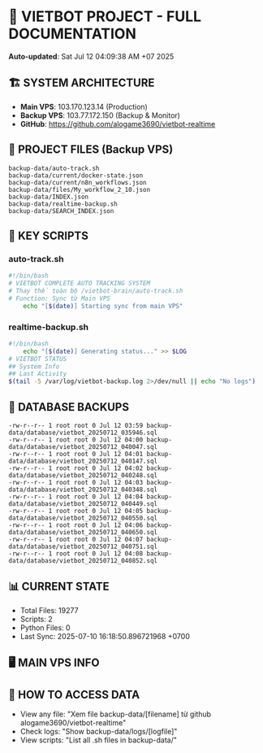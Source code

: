 # 🤖 VIETBOT PROJECT - FULL DOCUMENTATION
**Auto-updated**: Sat Jul 12 04:09:38 AM +07 2025

## 🏗️ SYSTEM ARCHITECTURE
- **Main VPS**: 103.170.123.14 (Production)
- **Backup VPS**: 103.77.172.150 (Backup & Monitor)
- **GitHub**: https://github.com/alogame3690/vietbot-realtime

## 📁 PROJECT FILES (Backup VPS)
```
backup-data/auto-track.sh
backup-data/current/docker-state.json
backup-data/current/n8n_workflows.json
backup-data/files/My_workflow_2_10.json
backup-data/INDEX.json
backup-data/realtime-backup.sh
backup-data/SEARCH_INDEX.json
```

## 🔧 KEY SCRIPTS
### auto-track.sh
```bash
#!/bin/bash
# VIETBOT COMPLETE AUTO TRACKING SYSTEM
# Thay thế toàn bộ /vietbot-brain/auto-track.sh
# Function: Sync từ Main VPS
    echo "[$(date)] Starting sync from main VPS"
```
### realtime-backup.sh
```bash
#!/bin/bash
    echo "[$(date)] Generating status..." >> $LOG
# VIETBOT STATUS
## System Info
## Last Activity
$(tail -5 /var/log/vietbot-backup.log 2>/dev/null || echo "No logs")
```

## 💾 DATABASE BACKUPS
```
-rw-r--r-- 1 root root 0 Jul 12 03:59 backup-data/database/vietbot_20250712_035946.sql
-rw-r--r-- 1 root root 0 Jul 12 04:00 backup-data/database/vietbot_20250712_040047.sql
-rw-r--r-- 1 root root 0 Jul 12 04:01 backup-data/database/vietbot_20250712_040147.sql
-rw-r--r-- 1 root root 0 Jul 12 04:02 backup-data/database/vietbot_20250712_040248.sql
-rw-r--r-- 1 root root 0 Jul 12 04:03 backup-data/database/vietbot_20250712_040348.sql
-rw-r--r-- 1 root root 0 Jul 12 04:04 backup-data/database/vietbot_20250712_040449.sql
-rw-r--r-- 1 root root 0 Jul 12 04:05 backup-data/database/vietbot_20250712_040550.sql
-rw-r--r-- 1 root root 0 Jul 12 04:06 backup-data/database/vietbot_20250712_040650.sql
-rw-r--r-- 1 root root 0 Jul 12 04:07 backup-data/database/vietbot_20250712_040751.sql
-rw-r--r-- 1 root root 0 Jul 12 04:08 backup-data/database/vietbot_20250712_040852.sql
```

## 📊 CURRENT STATE
- Total Files: 19277
- Scripts: 2
- Python Files: 0
- Last Sync: 2025-07-10 16:18:50.896721968 +0700

## 🖥️ MAIN VPS INFO


## 🚨 HOW TO ACCESS DATA
- View any file: "Xem file backup-data/[filename] từ github alogame3690/vietbot-realtime"
- Check logs: "Show backup-data/logs/[logfile]"
- View scripts: "List all .sh files in backup-data/"
